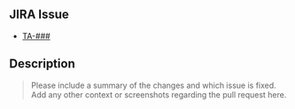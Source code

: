 ## JIRA Issue

- [TA-###](https://kmu-global.atlassian.net/browse/TA-###)
<!-- Write the JIRA issue number in this(###) section! -->

## Description

> Please include a summary of the changes and which issue is fixed.
> Add any other context or screenshots regarding the pull request here.
